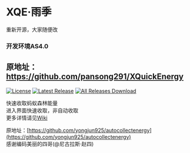 # XQE·雨季
重新开源，大家随便改

### 开发环境AS4.0

## 原地址：https://github.com/pansong291/XQuickEnergy

[![License](https://img.shields.io/github/license/pansong291/XQuickEnergy.svg)](LICENSE)
[![Latest Release](https://img.shields.io/github/release/pansong291/XQuickEnergy.svg)](../../releases)
[![All Releases Download](https://img.shields.io/github/downloads/pansong291/XQuickEnergy/total.svg)](../../releases)

快速收取蚂蚁森林能量  
进入界面快速收取，非自动收取  
更多详情请见[Wiki](../../wiki)  

原地址：[https://github.com/yongjun925/autocollectenergy](https://github.com/yongjun925/autocollectenergy)  
感谢编码美丽的四哥(@尼古拉斯·赵四)
